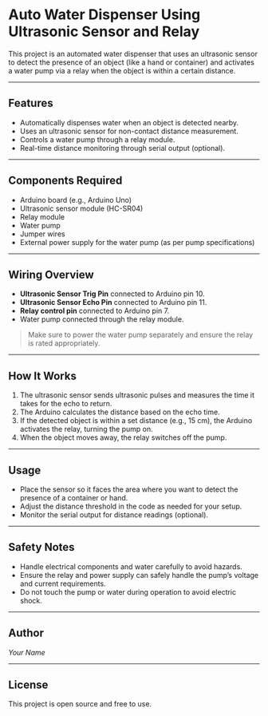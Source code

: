 # Auto Water Dispenser Using Ultrasonic Sensor and Relay

This project is an automated water dispenser that uses an ultrasonic sensor to detect the presence of an object (like a hand or container) and activates a water pump via a relay when the object is within a certain distance.

---

## Features

- Automatically dispenses water when an object is detected nearby.
- Uses an ultrasonic sensor for non-contact distance measurement.
- Controls a water pump through a relay module.
- Real-time distance monitoring through serial output (optional).

---

## Components Required

- Arduino board (e.g., Arduino Uno)
- Ultrasonic sensor module (HC-SR04)
- Relay module
- Water pump
- Jumper wires
- External power supply for the water pump (as per pump specifications)

---

## Wiring Overview

- **Ultrasonic Sensor Trig Pin** connected to Arduino pin 10.
- **Ultrasonic Sensor Echo Pin** connected to Arduino pin 11.
- **Relay control pin** connected to Arduino pin 7.
- Water pump connected through the relay module.

> Make sure to power the water pump separately and ensure the relay is rated appropriately.

---

## How It Works

1. The ultrasonic sensor sends ultrasonic pulses and measures the time it takes for the echo to return.
2. The Arduino calculates the distance based on the echo time.
3. If the detected object is within a set distance (e.g., 15 cm), the Arduino activates the relay, turning the pump on.
4. When the object moves away, the relay switches off the pump.

---

## Usage

- Place the sensor so it faces the area where you want to detect the presence of a container or hand.
- Adjust the distance threshold in the code as needed for your setup.
- Monitor the serial output for distance readings (optional).

---

## Safety Notes

- Handle electrical components and water carefully to avoid hazards.
- Ensure the relay and power supply can safely handle the pump’s voltage and current requirements.
- Do not touch the pump or water during operation to avoid electric shock.

---

## Author

*Your Name*

---

## License

This project is open source and free to use.
